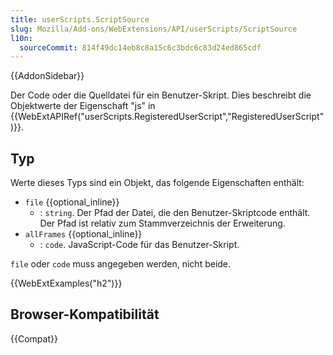 ```yaml
---
title: userScripts.ScriptSource
slug: Mozilla/Add-ons/WebExtensions/API/userScripts/ScriptSource
l10n:
  sourceCommit: 814f49dc14eb8c8a15c6c3bdc6c83d24ed865cdf
---
```


{{AddonSidebar}}

Der Code oder die Quelldatei für ein Benutzer-Skript. Dies beschreibt die Objektwerte der Eigenschaft "js" in {{WebExtAPIRef("userScripts.RegisteredUserScript","RegisteredUserScript")}}.

## Typ

Werte dieses Typs sind ein Objekt, das folgende Eigenschaften enthält:

- `file` {{optional_inline}}
  - : `string`. Der Pfad der Datei, die den Benutzer-Skriptcode enthält. Der Pfad ist relativ zum Stammverzeichnis der Erweiterung.
- `allFrames` {{optional_inline}}
  - : `code`. JavaScript-Code für das Benutzer-Skript.

`file` oder `code` muss angegeben werden, nicht beide.

{{WebExtExamples("h2")}}

## Browser-Kompatibilität

{{Compat}}
